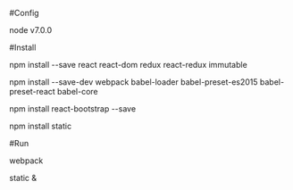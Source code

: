 #Config

node v7.0.0

#Install

npm install --save react react-dom redux react-redux immutable

npm install --save-dev webpack babel-loader babel-preset-es2015 babel-preset-react babel-core

npm install react-bootstrap --save

npm install static

#Run 

webpack

static &

